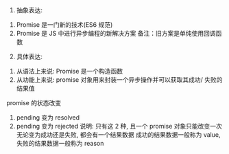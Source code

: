 1. 抽象表达:
1) Promise 是一门新的技术(ES6 规范)
2) Promise 是 JS 中进行异步编程的新解决方案
备注：旧方案是单纯使用回调函数
2. 具体表达:
1) 从语法上来说: Promise 是一个构造函数
2) 从功能上来说: promise 对象用来封装一个异步操作并可以获取其成功/
失败的结果值

 promise  的状态改变
1. pending 变为 resolved
2. pending 变为 rejected
说明: 只有这 2 种, 且一个 promise 对象只能改变一次
无论变为成功还是失败, 都会有一个结果数据
成功的结果数据一般称为 value, 失败的结果数据一般称为 reason